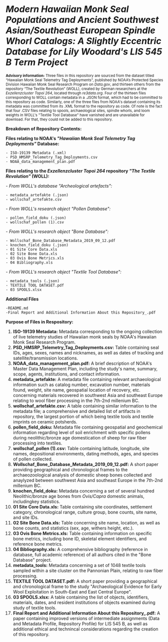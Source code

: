 # ***Modern Hawaiian Monk Seal Populations and Ancient Southwest Asian/Southeast European Spindle Whorl Catalogs: A Slightly Eccentric Database for Lily Woodard's LIS 545 B Term Project***

<sub> **Advisory information:** Three files in this repository are sourced from the dataset titled “Hawaiian Monk Seal Telemetry Tag Deployments", published by NOAA’s Protected Species Division Hawaiian Monk Seal Research Program on *Data.gov*, and thirteen others from the repository “The Textile Revolution” (WOLL), created by German researchers at the *Exzellenzcluster Topoi 264*, located through *re3data.org*. Four of the thirteen files corresponding to WOLL contain metadata in a .JSON format, which had to be committed to this repository as code. Similarly, one of the three files from NOAA's dataset containing its metadata was committed from its .XML format to the repository as code. Of note is the fact that four .CSV files relating to spools, archaeological sites, spindle whorls, and loom weights in WOLL's "Textile Tool Database" have vanished and are unavailable for download. For that, they could not be added to this repository.</sub>

**Breakdown of Repository Contents:**

**Files relating to NOAA's *"Hawaiian Monk Seal Telemetry Tag Deployments"* Database:**

    - ISO-19139 Metadata (.xml)
    - PSD_HMSRP_Telemetry_Tag_Deployments.csv
    - NOAA_data_management_plan.pdf

**Files relating to the *Exzellenzcluster Topoi 264* repository *"The Textile Revolution"* (WOLL):**

  *- From WOLL's database "Archeological artefacts":*
  
    - metadata_artefakte (.json)
    - wollschaf_artefakte.csv
    
 *- From WOLL's research object "Pollen Database":*
 
    - pollen_field_doku (.json)
    - wollschaf_pollen (1).csv
    
  *- From WOLL's research object "Bone Database":*
  
    - Wollschaf_Bone_Database_Metadata_2019_09_12.pdf
    - knochen_field_doku (.json)
    - 01 Site Core Data.xls
    - 02 Site Bone Data.xls
    - 03 Ovis Bone Metrics.xls
    - 04 Bibliography.xls
    
  *- From WOLL's research object "Textile Tool Database":*
  
    - metadata_tools (.json)
    - TEXTILE TOOL DATASET.pdf
    - 03 SPOOLS.xlsx
    
   
   **Additional Files**

    -README.md
    -Final Report and Additional Information About this Repository_.pdf


**Purpose of Files in Respository:**
1) **ISO-19139 Metadata:** Metadata corresponding to the ongoing collection of live telemetry studies of Hawaiian monk seals by NOAA's Hawaiian Monk Seal Research Program.
2) **PSD_HMSRP_Telemetry_Tag_Deployments.csv:** Table containing seal IDs, ages, sexes, names and nicknames, as well as dates of tracking and satellite/transmission locations.
3) **NOAA_data_management_plan.pdf:** A brief description of NOAA's Master Data Management Plan, including the study's name, summary, scope, agents, institutions, and contact information.
4) **metadata_artefakte:** A metadata file containing relevant archaeological information such as catalog number, excavation number, materials found, weight, site name, geospatial location of recovery, etc. concerning materials recovered in southwest Asia and southeast Europe relating to wool fiber processing in the 7th-2nd millenium BC.
5) **wollschaf_artefakte.csv:** A table containing similar information to the metadata file; a comprehensive and detailed list of artifacts in repository, the largest portion of which being textile tools and textile imprints on ceramic potsherds.
6) **pollen_field_doku:** Metadata file containing geospatial and geochemical information regarding level of soil enrichment with specific pollens during neolithic/bronze age domestication of sheep for raw fiber processing into textiles.
7) **wollschaf_pollen (1).csv:** Table containing latitude, longitude, site names, depositional environments, dating methods, ages, and species of pollen collected.
8) **Wollschaf_Bone_Database_Metadata_2019_09_12.pdf:** A short paper providing geographical and chronological frames to the archaeozoological analysis of domestic sheep bones collected and anaylyzed between southwest Asia and southeast Europe in the 7th-2nd millenium BC.
9) **knochen_field_doku:** Metadata concerning a set of several hundred Neolithic/bronze age bones from *Ovis/Capra* domestic animals, includingkey statistics.
10) **01 Site Core Data.xls:** Table containing site coordinates, settlement category, chronological range, culture group, bone counts, site name, and site IDs.
11) **02 Site Bone Data.xls:** Table concerning site name, location, as well as bone counts, and statistics (sex, age, withers height, etc.).
12) **03 Ovis Bone Metrics.xls:** Table containing information on specific bone metrics, including bone ID, skeletal element identifiers, and reference bone metrics.
13) **04 Bibliography.xls:** A comprehensive bibliography (reference in database, full academic reference) of all authors cited in the "Bone Database" project.
14) **metadata_tools:** Metadata concerning a set of 1048 textile tools sampled within a site cluster on the Pannonian Plain, relating to raw fiber processing.
15) **TEXTILE TOOL DATASET.pdf:** A short paper providing a geographical and chronological frame to the study "Archaeological Evidence for Early Wool Exploitation in South-East and East Central Europe". 
16) **03 SPOOLS.xlsx:** A table containing the list of objects, identifiers, materials, dates, and resident institutions of objects examined during study of textile tools.
17) **Final Report and Additional Information About this Repository_.pdf:** A paper containing improved versions of intermediate assignments (Data and Metadata Profile, Repository Profile) for LIS 545 B, as well as additional ethical and technincal considerations regarding the creation of this repository.
    
    
    
    
    



